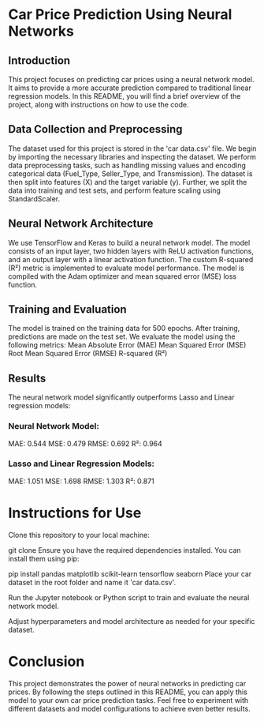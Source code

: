 # Car Price Prediction Using Neural Networks

## Introduction
This project focuses on predicting car prices using a neural network model. It aims to provide a more accurate prediction compared to traditional linear regression models. In this README, you will find a brief overview of the project, along with instructions on how to use the code.

## Data Collection and Preprocessing
The dataset used for this project is stored in the 'car data.csv' file.
We begin by importing the necessary libraries and inspecting the dataset.
We perform data preprocessing tasks, such as handling missing values and encoding categorical data (Fuel_Type, Seller_Type, and Transmission).
The dataset is then split into features (X) and the target variable (y).
Further, we split the data into training and test sets, and perform feature scaling using StandardScaler.

## Neural Network Architecture
We use TensorFlow and Keras to build a neural network model.
The model consists of an input layer, two hidden layers with ReLU activation functions, and an output layer with a linear activation function.
The custom R-squared (R²) metric is implemented to evaluate model performance.
The model is compiled with the Adam optimizer and mean squared error (MSE) loss function.

## Training and Evaluation
The model is trained on the training data for 500 epochs.
After training, predictions are made on the test set.
We evaluate the model using the following metrics:
Mean Absolute Error (MAE)
Mean Squared Error (MSE)
Root Mean Squared Error (RMSE)
R-squared (R²)

## Results
The neural network model significantly outperforms Lasso and Linear regression models:

### Neural Network Model:

MAE: 0.544
MSE: 0.479
RMSE: 0.692
R²: 0.964

### Lasso and Linear Regression Models:

MAE: 1.051
MSE: 1.698
RMSE: 1.303
R²: 0.871

# Instructions for Use

Clone this repository to your local machine:

git clone <repository-url>
Ensure you have the required dependencies installed. You can install them using pip:

pip install pandas matplotlib scikit-learn tensorflow seaborn
Place your car dataset in the root folder and name it 'car data.csv'.

Run the Jupyter notebook or Python script to train and evaluate the neural network model.

Adjust hyperparameters and model architecture as needed for your specific dataset.

# Conclusion

This project demonstrates the power of neural networks in predicting car prices. By following the steps outlined in this README, you can apply this model to your own car price prediction tasks. Feel free to experiment with different datasets and model configurations to achieve even better results.





